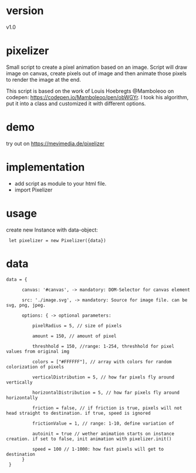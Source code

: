 # version
v1.0

# pixelizer
Small script to create a pixel animation based on an image. Script will draw image on canvas, create pixels out of image and then animate those pixels to render the image at the end. 

This script is based on the work of Louis Hoebregts @Mamboleoo on codepen: https://codepen.io/Mamboleoo/pen/obWGYr. I took his algorithm, put it into a class and customized it with different options.

# demo

try out on <a href="https://mevimedia.de/pixelizer" target="_blank">https://mevimedia.de/pixelizer</a>

# implementation
- add script as module to your html file.
- import Pixelizer 

# usage
create new Instance with data-object: 
     
     let pixelizer = new Pixelizer({data})

# data
    data = {
    
          canvas: '#canvas', -> mandatory: DOM-Selector for canvas element

          src: './image.svg', -> mandatory: Source for image file. can be svg, png, jpeg.

          options: { -> optional parameters:

              pixelRadius = 5, // size of pixels

              amount = 150, // amount of pixel

              threshhold = 150, //range: 1-254, threshhold for pixel values from original img

              colors = ["#FFFFFF"], // array with colors for random colorization of pixels

              verticalDistribution = 5, // how far pixels fly around vertically

              horizontalDistribution = 5, // how far pixels fly around horizontally

              friction = false, // if friction is true, pixels will not head straight to destination. if true, speed is ignored

              frictionValue = 1, // range: 1-10, define variation of 

              autoinit = true // wether animation starts on instance creation. if set to false, init animation with pixelizer.init()

              speed = 100 // 1-1000: how fast pixels will get to destination
          }
     }
